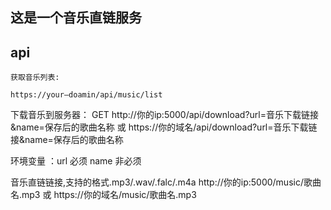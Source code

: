 ## 这是一个音乐直链服务

## api
```获取音乐列表:```
```
https://your—doamin/api/music/list
```

下载音乐到服务器：
GET http://你的ip:5000/api/download?url=音乐下载链接&name=保存后的歌曲名称
或
https://你的域名/api/download?url=音乐下载链接&name=保存后的歌曲名称

环境变量 ：url 必须  name 非必须

音乐直链链接,支持的格式.mp3/.wav/.falc/.m4a
http://你的ip:5000/music/歌曲名.mp3 或 https://你的域名/music/歌曲名.mp3


